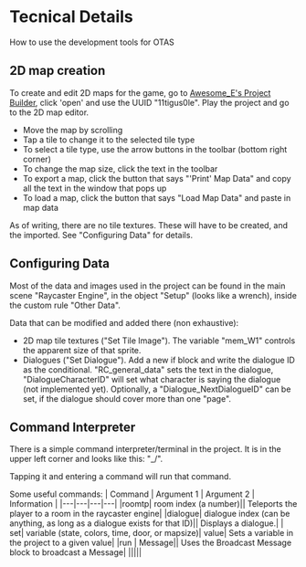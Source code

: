 # Tecnical Details

How to use the development tools for OTAS

## 2D map creation

To create and edit 2D maps for the game, go to [Awesome_E's Project Builder](https://awesome-e.github.io/hs-tools/hs-builder/), click 'open' and use the UUID "11tigus0le". Play the project and go to the 2D map editor.

* Move the map by scrolling
* Tap a tile to change it to the selected tile type
* To select a tile type, use the arrow buttons in the toolbar (bottom right corner)
* To change the map size, click the text in the toolbar
* To export a map, click the button that says "'Print' Map Data" and copy all the text in the window that pops up
* To load a map, click the button that says "Load Map Data" and paste in map data

As of writing, there are no tile textures. These will have to be created, and the imported. See "Configuring Data" for details.

## Configuring Data

Most of the data and images used in the project can be found in the main scene "Raycaster Engine", in the object "Setup" (looks like a wrench), inside the custom rule "Other Data".

Data that can be modified and added there (non exhaustive):
* 2D map tile textures ("Set Tile Image"). The variable "mem_W1" controls the apparent size of that sprite.
* Dialogues ("Set Dialogue"). Add a new if block and write the dialogue ID as the conditional. "RC_general_data" sets the text in the dialogue, "DialogueCharacterID" will set what character is saying the dialogue (not implemented yet). Optionally, a "Dialogue_NextDialogueID" can be set, if the dialogue should cover more than one "page".

## Command Interpreter

There is a simple command interpreter/terminal in the project. It is in the upper left corner and looks like this: "_/".

Tapping it and entering a command will run that command.

Some useful commands:
| Command | Argument 1 | Argument 2 | Information |
|---|---|---|---|
|roomtp| room index (a number)|| Teleports the player to a room in the raycaster engine|
|dialogue| dialogue index (can be anything, as long as a dialogue exists for that ID)|| Displays a dialogue.|
| set| variable (state, colors, time, door, or mapsize)| value| Sets a variable in the project to a given value|
|run | Message|| Uses the Broadcast Message block to broadcast a Message|
|||||
